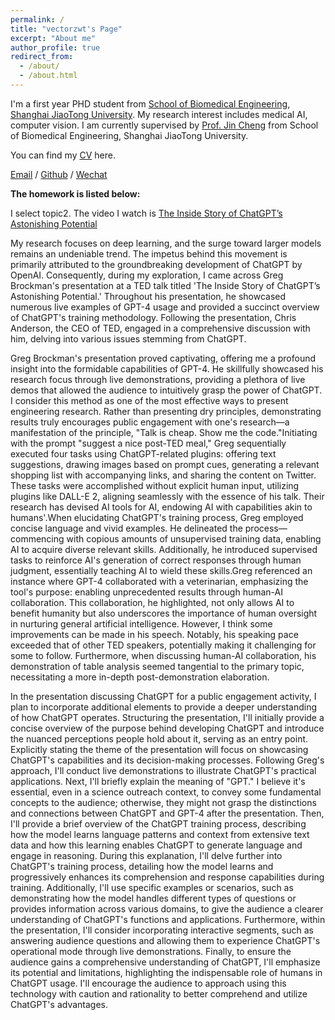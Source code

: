 ```yaml
---
permalink: /
title: "vectorzwt's Page"
excerpt: "About me"
author_profile: true
redirect_from: 
  - /about/
  - /about.html
---
```


I'm a first year PHD student from [School of Biomedical Engineering](https://bme.sjtu.edu.cn/), [Shanghai JiaoTong University](https://www.sjtu.edu.cn/). My research interest includes medical AI, computer vision. I am currently supervised by [Prof. Jin Cheng](https://bme.sjtu.edu.cn/Web/FacultyDetail/913) from School of Biomedical Engineering, Shanghai JiaoTong University.


You can find my [CV](../assets/Curriculum_Vitae.pdf) here.

[Email](mailto:zuweitao@sjtu.edu.cn) / [Github](https://github.com/vectorzwt) / [Wechat](../images/wechat.jpg) 

**The homework is listed below:** 

I select topic2. The video I watch is [The Inside Story of ChatGPT’s Astonishing Potential](https://www.youtube.com/watch?v=C_78DM8fG6E&t=323s)

My research focuses on deep learning, and the surge toward larger models remains an undeniable trend. The impetus behind this movement is primarily attributed to the groundbreaking development of ChatGPT by OpenAI. Consequently, during my exploration, I came across Greg Brockman's presentation at a TED talk titled 'The Inside Story of ChatGPT’s Astonishing Potential.' Throughout his presentation, he showcased numerous live examples of GPT-4 usage and provided a succinct overview of ChatGPT's training methodology. Following the presentation, Chris Anderson, the CEO of TED, engaged in a comprehensive discussion with him, delving into various issues stemming from ChatGPT.

Greg Brockman's presentation proved captivating, offering me a profound insight into the formidable capabilities of GPT-4. He skillfully showcased his research focus through live demonstrations, providing a plethora of live demos that allowed the audience to intuitively grasp the power of ChatGPT. I consider this method as one of the most effective ways to present engineering research. Rather than presenting dry principles, demonstrating results truly encourages public engagement with one's research—a manifestation of the principle, "Talk is cheap. Show me the code."Initiating with the prompt "suggest a nice post-TED meal," Greg sequentially executed four tasks using ChatGPT-related plugins: offering text suggestions, drawing images based on prompt cues, generating a relevant shopping list with accompanying links, and sharing the content on Twitter. These tasks were accomplished without explicit human input, utilizing plugins like DALL-E 2, aligning seamlessly with the essence of his talk. Their research has devised AI tools for AI, endowing AI with capabilities akin to humans'.When elucidating ChatGPT's training process, Greg employed concise language and vivid examples. He delineated the process—commencing with copious amounts of unsupervised training data, enabling AI to acquire diverse relevant skills. Additionally, he introduced supervised tasks to reinforce AI's generation of correct responses through human judgment, essentially teaching AI to wield these skills.Greg referenced an instance where GPT-4 collaborated with a veterinarian, emphasizing the tool's purpose: enabling unprecedented results through human-AI collaboration. This collaboration, he highlighted, not only allows AI to benefit humanity but also underscores the importance of human oversight in nurturing general artificial intelligence. However, I think some improvements can be made in his speech. Notably, his speaking pace exceeded that of other TED speakers, potentially making it challenging for some to follow. Furthermore, when discussing human-AI collaboration, his demonstration of table analysis seemed tangential to the primary topic, necessitating a more in-depth post-demonstration elaboration.

In the presentation discussing ChatGPT for a public engagement activity, I plan to incorporate additional elements to provide a deeper understanding of how ChatGPT operates. Structuring the presentation, I'll initially provide a concise overview of the purpose behind developing ChatGPT and introduce the nuanced perceptions people hold about it, serving as an entry point. Explicitly stating the theme of the presentation will focus on showcasing ChatGPT's capabilities and its decision-making processes. Following Greg's approach, I'll conduct live demonstrations to illustrate ChatGPT's practical applications. Next, I'll briefly explain the meaning of "GPT." I believe it's essential, even in a science outreach context, to convey some fundamental concepts to the audience; otherwise, they might not grasp the distinctions and connections between ChatGPT and GPT-4 after the presentation. Then, I'll provide a brief overview of the ChatGPT training process, describing how the model learns language patterns and context from extensive text data and how this learning enables ChatGPT to generate language and engage in reasoning. During this explanation, I'll delve further into ChatGPT's training process, detailing how the model learns and progressively enhances its comprehension and response capabilities during training. Additionally, I'll use specific examples or scenarios, such as demonstrating how the model handles different types of questions or provides information across various domains, to give the audience a clearer understanding of ChatGPT's functions and applications. Furthermore, within the presentation, I'll consider incorporating interactive segments, such as answering audience questions and allowing them to experience ChatGPT's operational mode through live demonstrations. Finally, to ensure the audience gains a comprehensive understanding of ChatGPT, I'll emphasize its potential and limitations, highlighting the indispensable role of humans in ChatGPT usage. I'll encourage the audience to approach using this technology with caution and rationality to better comprehend and utilize ChatGPT's advantages.

